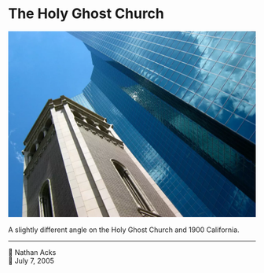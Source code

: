 # The Holy Ghost Church

![A church bell tower made out of light-colored stone against a brilliant blue sky](assets/b15826c5048c6dd0133669a2fceebc30.webp)

A slightly different angle on the Holy Ghost Church and 1900 California.

- - - -

<span aria-hidden="true">👤</span> Nathan Acks  
<span aria-hidden="true">📅</span> July 7, 2005
